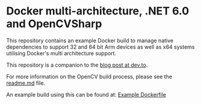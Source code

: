 # Docker multi-architecture, .NET 6.0 and OpenCVSharp

This repository contains an example Docker build to manage native dependencies to support 32 and 64 bit Arm devices as well as x64 systems utilising Docker's multi architecture support.

This repository is a companion to the [blog post at dev.to](https://dev.to/syamaner/exploring-net-60-opencvsharp-and-docker-multi-architecture-support-jp6-temp-slug-7732988?preview=82d1d60be996565be898e369c3d062c5be05934fa3fc39a7b2a1a8a3201251e64eb4dca9d64c3ab7335565e13d5077a03fee4bcd940077dbe2661cac).


For more information on the OpenCV build process, please see the [readme.md](./docker/readme.md) file.

An example build using this can be found at: [Example Dockerfile](./src/BenchmarkApp/Dockerfile)
